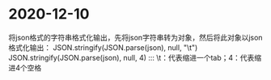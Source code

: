 # 2020-12-10
将json格式的字符串格式化输出，先将json字符串转为对象，然后将此对象以json格式化输出：
JSON.stringify(JSON.parse(json), null, "\t")
JSON.stringify(JSON.parse(json), null, 4)
::: \t：代表缩进一个tab；4：代表缩进4个空格